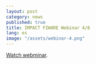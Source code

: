 ```yaml
---
layout: post
category: news
published: true
title: IMPACT FIWARE Webinar 4/6
lang: es
image: "/assets/webinar-4.png"
---
```


<a href=" https://www.youtube.com/watch?v=wCdbNXONmP0" target="_blank"><i class="icon-s-youtube"></i> Watch webminar</a>.
<br>

<br>
<br>
<br>
<br>
<br>
<br>
<br><br>
<br>
<br>
<br>